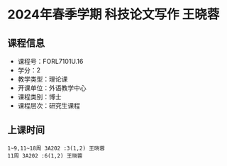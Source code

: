 # 2024年春季学期 科技论文写作 王晓蓉






## 课程信息

- 课程号：FORL7101U.16
- 学分：2
- 教学类型：理论课
- 开课单位：外语教学中心
- 课程类别：博士
- 课程层次：研究生课程

## 上课时间

```
1~9,11~18周 3A202 :3(1,2) 王晓蓉
11周 3A202 :6(1,2) 王晓蓉
```

